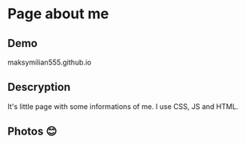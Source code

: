 # Page about me

## Demo 
maksymilian555.github.io
## Descryption
It's little page with some informations of me. I use CSS, JS and HTML.

## Photos 😊


